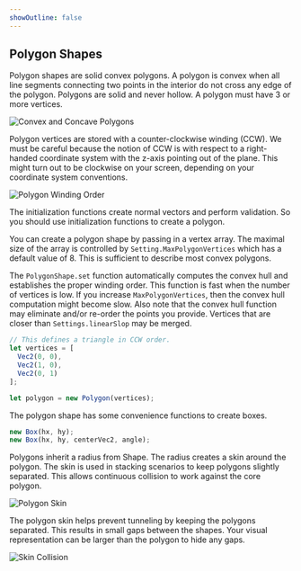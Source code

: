 ```yaml
---
showOutline: false
---
```


## Polygon Shapes
Polygon shapes are solid convex polygons. A polygon is convex when all
line segments connecting two points in the interior do not cross any
edge of the polygon. Polygons are solid and never hollow. A polygon must
have 3 or more vertices.

![Convex and Concave Polygons](/images/convex_concave.gif)

Polygon vertices are stored with a counter-clockwise winding (CCW). We
must be careful because the notion of CCW is with respect to a
right-handed coordinate system with the z-axis pointing out of the
plane. This might turn out to be clockwise on your screen, depending on
your coordinate system conventions.

![Polygon Winding Order](/images/winding.svg)

The initialization functions create normal vectors and perform validation. 
So you should use initialization functions to create a polygon.

You can create a polygon shape by passing in a vertex array. The maximal
size of the array is controlled by `Setting.MaxPolygonVertices` which has a
default value of 8. This is sufficient to describe most convex polygons.

The `PolygonShape.set` function automatically computes the convex hull
and establishes the proper winding order. This function is fast when the
number of vertices is low. If you increase `MaxPolygonVertices`, then
the convex hull computation might become slow. Also note that the convex
hull function may eliminate and/or re-order the points you provide.
Vertices that are closer than `Settings.linearSlop` may be merged.

```js
// This defines a triangle in CCW order.
let vertices = [
  Vec2(0, 0),
  Vec2(1, 0),
  Vec2(0, 1)
];

let polygon = new Polygon(vertices);
```

The polygon shape has some convenience functions to create boxes.

```js
new Box(hx, hy);
new Box(hx, hy, centerVec2, angle);
```

Polygons inherit a radius from Shape. The radius creates a skin around
the polygon. The skin is used in stacking scenarios to keep polygons
slightly separated. This allows continuous collision to work against the
core polygon.

![Polygon Skin](/images/skinned_polygon.svg)

The polygon skin helps prevent tunneling by keeping the polygons
separated. This results in small gaps between the shapes. Your visual
representation can be larger than the polygon to hide any gaps.

![Skin Collision](/images/skin_collision.svg)
